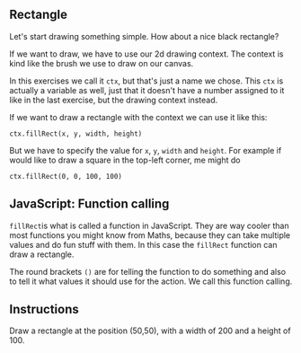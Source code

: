 ## Rectangle

Let's start drawing something simple. How about a nice black rectangle?

If we want to draw, we have to use our 2d drawing context. The context is kind
like the brush we use to draw on our canvas.

In this exercises we call it `ctx`, but that's just a name we chose. This `ctx`
is actually a variable as well, just that it doesn't have a number assigned to it
like in the last exercise, but the drawing context instead.

If we want to draw a rectangle with the context we can use it like this:
```
ctx.fillRect(x, y, width, height)
```

But we have to specify the value for `x`, `y`, `width` and `height`. For example
if would like to draw a square in the top-left corner, me might do
```
ctx.fillRect(0, 0, 100, 100)
```

## JavaScript: Function calling

`fillRect`is what is called a function in JavaScript. They are way cooler than most 
functions you might know from Maths, because they can take multiple values and do
fun stuff with them. In this case the `fillRect` function can draw a rectangle.

The round brackets `()` are for telling the function to do something and also
to tell it what values it should use for the action. We call this function calling.

## Instructions

Draw a rectangle at the position (50,50), with a width of 200 and a height of 100.